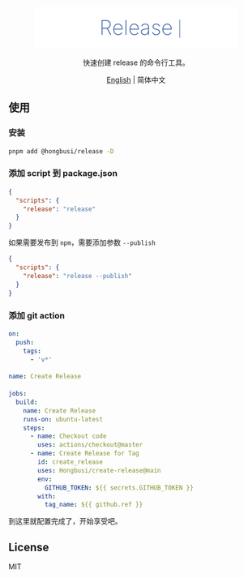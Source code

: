 <p align='center'>
  <img src='./logo.svg' width='400' />
</p>

<p align='center'>快速创建 release 的命令行工具。</p>

<p align='center'><a href='./README.md'>English</a> | 简体中文</p>

## 使用

### 安装

``` bash
pnpm add @hongbusi/release -D
```

### 添加 script 到 package.json

``` json
{
  "scripts": {
    "release": "release"
  }
}
```

如果需要发布到 `npm`，需要添加参数 `--publish`

``` json
{
  "scripts": {
    "release": "release --publish"
  }
}
```

### 添加 git action 

``` yml
on:
  push:
    tags:
      - 'v*'

name: Create Release

jobs:
  build:
    name: Create Release
    runs-on: ubuntu-latest
    steps:
      - name: Checkout code
        uses: actions/checkout@master
      - name: Create Release for Tag
        id: create_release
        uses: Hongbusi/create-release@main
        env:
          GITHUB_TOKEN: ${{ secrets.GITHUB_TOKEN }}
        with:
          tag_name: ${{ github.ref }}

```

到这里就配置完成了，开始享受吧。

## License

MIT
